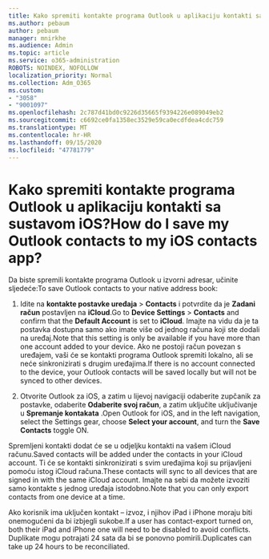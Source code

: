 ```yaml
---
title: Kako spremiti kontakte programa Outlook u aplikaciju kontakti sa sustavom iOS?
ms.author: pebaum
author: pebaum
manager: mnirkhe
ms.audience: Admin
ms.topic: article
ms.service: o365-administration
ROBOTS: NOINDEX, NOFOLLOW
localization_priority: Normal
ms.collection: Adm_O365
ms.custom:
- "3058"
- "9001097"
ms.openlocfilehash: 2c787d41bd0c9226d35665f9394226e089049eb2
ms.sourcegitcommit: c6692ce0fa1358ec3529e59ca0ecdfdea4cdc759
ms.translationtype: MT
ms.contentlocale: hr-HR
ms.lasthandoff: 09/15/2020
ms.locfileid: "47781779"
---
```

# <a name="how-do-i-save-my-outlook-contacts-to-my-ios-contacts-app"></a><span data-ttu-id="6d568-102">Kako spremiti kontakte programa Outlook u aplikaciju kontakti sa sustavom iOS?</span><span class="sxs-lookup"><span data-stu-id="6d568-102">How do I save my Outlook contacts to my iOS contacts app?</span></span>

<span data-ttu-id="6d568-103">Da biste spremili kontakte programa Outlook u izvorni adresar, učinite sljedeće:</span><span class="sxs-lookup"><span data-stu-id="6d568-103">To save Outlook contacts to your native address book:</span></span>
 
1. <span data-ttu-id="6d568-104">Idite na **kontakte postavke uređaja**  >  **Contacts** i potvrdite da je **Zadani račun** postavljen na **iCloud**.</span><span class="sxs-lookup"><span data-stu-id="6d568-104">Go to **Device Settings** > **Contacts** and confirm that the **Default Account** is set to **iCloud**.</span></span> <span data-ttu-id="6d568-105">Imajte na vidu da je ta postavka dostupna samo ako imate više od jednog računa koji ste dodali na uređaj.</span><span class="sxs-lookup"><span data-stu-id="6d568-105">Note that this setting is only be available if you have more than one account added to your device.</span></span> <span data-ttu-id="6d568-106">Ako ne postoji račun povezan s uređajem, vaši će se kontakti programa Outlook spremiti lokalno, ali se neće sinkronizirati s drugim uređajima.</span><span class="sxs-lookup"><span data-stu-id="6d568-106">If there is no account connected to the device, your Outlook contacts will be saved locally but will not be synced to other devices.</span></span>
 
2. <span data-ttu-id="6d568-107">Otvorite Outlook za iOS, a zatim u lijevoj navigaciji odaberite zupčanik za postavke, odaberite **Odaberite svoj račun**, a zatim uključite uključivanje u **Spremanje kontakata** .</span><span class="sxs-lookup"><span data-stu-id="6d568-107">Open Outlook for iOS, and in the left navigation, select the Settings gear, choose **Select your account**, and turn the **Save Contacts** toggle ON.</span></span>
 
<span data-ttu-id="6d568-108">Spremljeni kontakti dodat će se u odjeljku kontakti na vašem iCloud računu.</span><span class="sxs-lookup"><span data-stu-id="6d568-108">Saved contacts will be added under the contacts in your iCloud account.</span></span> <span data-ttu-id="6d568-109">Ti će se kontakti sinkronizirati s svim uređajima koji su prijavljeni pomoću istog iCloud računa.</span><span class="sxs-lookup"><span data-stu-id="6d568-109">These contacts will sync to all devices that are signed in with the same iCloud account.</span></span> <span data-ttu-id="6d568-110">Imajte na sebi da možete izvoziti samo kontakte s jednog uređaja istodobno.</span><span class="sxs-lookup"><span data-stu-id="6d568-110">Note that you can only export contacts from one device at a time.</span></span>
 
<span data-ttu-id="6d568-111">Ako korisnik ima uključen kontakt – izvoz, i njihov iPad i iPhone moraju biti onemogućeni da bi izbjegli sukobe.</span><span class="sxs-lookup"><span data-stu-id="6d568-111">If a user has contact-export turned on, both their iPad and iPhone one will need to be disabled to avoid conflicts.</span></span> <span data-ttu-id="6d568-112">Duplikate mogu potrajati 24 sata da bi se ponovno pomirili.</span><span class="sxs-lookup"><span data-stu-id="6d568-112">Duplicates can take up 24 hours to be reconciliated.</span></span>